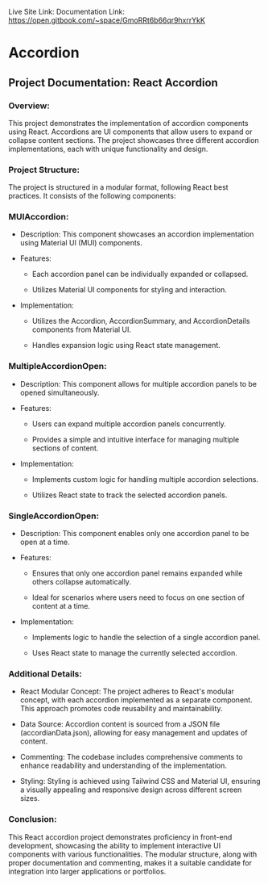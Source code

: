 Live Site Link: 
Documentation Link: https://open.gitbook.com/~space/GmoRRt6b66qr9hxrrYkK 

# Accordion
## Project Documentation: React Accordion

### Overview:
This project demonstrates the implementation of accordion components using React. Accordions are UI components that allow users to expand or collapse content sections. The project showcases three different accordion implementations, each with unique functionality and design.

### Project Structure:
The project is structured in a modular format, following React best practices. It consists of the following components:

### MUIAccordion:

- Description: This component showcases an accordion implementation using Material UI (MUI) components.

- Features:

  - Each accordion panel can be individually expanded or collapsed.

  - Utilizes Material UI components for styling and interaction.

- Implementation:

  - Utilizes the Accordion, AccordionSummary, and AccordionDetails components from Material UI.

  - Handles expansion logic using React state management.

### MultipleAccordionOpen:

- Description: This component allows for multiple accordion panels to be opened simultaneously.

- Features:

  - Users can expand multiple accordion panels concurrently.

  - Provides a simple and intuitive interface for managing multiple sections of content.

- Implementation:

  - Implements custom logic for handling multiple accordion selections.

  - Utilizes React state to track the selected accordion panels.


### SingleAccordionOpen:

- Description: This component enables only one accordion panel to be open at a time.

- Features:

  - Ensures that only one accordion panel remains expanded while others collapse automatically.

  - Ideal for scenarios where users need to focus on one section of content at a time.

- Implementation:

  - Implements logic to handle the selection of a single accordion panel.

  - Uses React state to manage the currently selected accordion.

### Additional Details:

- React Modular Concept: The project adheres to React's modular concept, with each accordion implemented as a separate component. This approach promotes code reusability and maintainability.

- Data Source: Accordion content is sourced from a JSON file (accordianData.json), allowing for easy management and updates of content.

- Commenting: The codebase includes comprehensive comments to enhance readability and understanding of the implementation.

- Styling: Styling is achieved using Tailwind CSS and Material UI, ensuring a visually appealing and responsive design across different screen sizes.

### Conclusion:

This React accordion project demonstrates proficiency in front-end development, showcasing the ability to implement interactive UI components with various functionalities. The modular structure, along with proper documentation and commenting, makes it a suitable candidate for integration into larger applications or portfolios.
